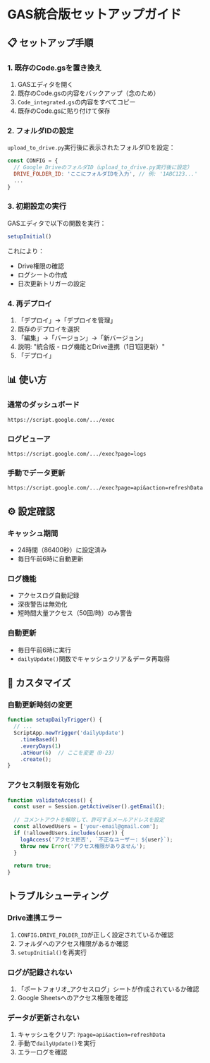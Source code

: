 # GAS統合版セットアップガイド

## 📋 セットアップ手順

### 1. 既存のCode.gsを置き換え

1. GASエディタを開く
2. 既存のCode.gsの内容をバックアップ（念のため）
3. `Code_integrated.gs`の内容をすべてコピー
4. 既存のCode.gsに貼り付けて保存

### 2. フォルダIDの設定

`upload_to_drive.py`実行後に表示されたフォルダIDを設定：

```javascript
const CONFIG = {
  // Google DriveのフォルダID（upload_to_drive.py実行後に設定）
  DRIVE_FOLDER_ID: 'ここにフォルダIDを入力', // 例: '1ABC123...'
  ...
}
```

### 3. 初期設定の実行

GASエディタで以下の関数を実行：

```javascript
setupInitial()
```

これにより：
- Drive権限の確認
- ログシートの作成
- 日次更新トリガーの設定

### 4. 再デプロイ

1. 「デプロイ」→「デプロイを管理」
2. 既存のデプロイを選択
3. 「編集」→「バージョン」→「新バージョン」
4. 説明: "統合版 - ログ機能とDrive連携（1日1回更新）"
5. 「デプロイ」

## 📊 使い方

### 通常のダッシュボード
```
https://script.google.com/.../exec
```

### ログビューア
```
https://script.google.com/.../exec?page=logs
```

### 手動でデータ更新
```
https://script.google.com/.../exec?page=api&action=refreshData
```

## ⚙️ 設定確認

### キャッシュ期間
- 24時間（86400秒）に設定済み
- 毎日午前6時に自動更新

### ログ機能
- アクセスログ自動記録
- 深夜警告は無効化
- 短時間大量アクセス（50回/時）のみ警告

### 自動更新
- 毎日午前6時に実行
- `dailyUpdate()`関数でキャッシュクリア＆データ再取得

## 🔧 カスタマイズ

### 自動更新時刻の変更

```javascript
function setupDailyTrigger() {
  // ...
  ScriptApp.newTrigger('dailyUpdate')
    .timeBased()
    .everyDays(1)
    .atHour(6)  // ここを変更（0-23）
    .create();
}
```

### アクセス制限を有効化

```javascript
function validateAccess() {
  const user = Session.getActiveUser().getEmail();
  
  // コメントアウトを解除して、許可するメールアドレスを設定
  const allowedUsers = ['your-email@gmail.com'];
  if (!allowedUsers.includes(user)) {
    logAccess('アクセス拒否', `不正なユーザー: ${user}`);
    throw new Error('アクセス権限がありません');
  }
  
  return true;
}
```

## トラブルシューティング

### Drive連携エラー
1. `CONFIG.DRIVE_FOLDER_ID`が正しく設定されているか確認
2. フォルダへのアクセス権限があるか確認
3. `setupInitial()`を再実行

### ログが記録されない
1. 「ポートフォリオ_アクセスログ」シートが作成されているか確認
2. Google Sheetsへのアクセス権限を確認

### データが更新されない
1. キャッシュをクリア: `?page=api&action=refreshData`
2. 手動で`dailyUpdate()`を実行
3. エラーログを確認